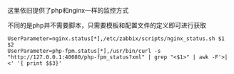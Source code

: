 这里依旧提供了php和nginx一样的监控方式

不同的是php并不需要脚本，只需要模板和配置文件的定义即可进行获取
```
UserParameter=nginx.status[*],/etc/zabbix/scripts/nginx_status.sh $1 $2
UserParameter=php-fpm.status[*],/usr/bin/curl -s "http://127.0.0.1:40080/php-fpm_status?xml" | grep "<$1>" | awk -F'>|<' '{ print $$3}'
```
